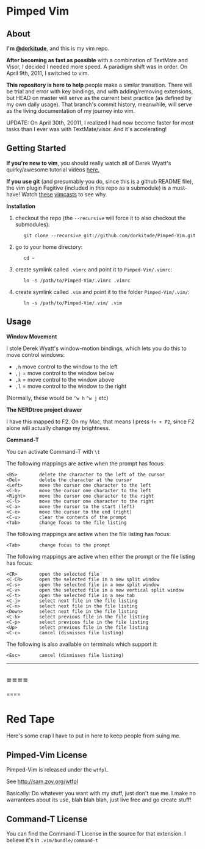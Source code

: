 Pimped Vim
==========



About
-----

**I'm [@dorkitude]**, and this is my vim repo.

**After becoming as fast as possible** with a combination of TextMate and Visor, I decided I needed more speed.  A paradigm shift was in order.  On April 9th, 2011, I switched to vim.

**This repository is here to help** people make a similar transition.  There will be trial and error with key bindings, and with adding/removing extensions, but HEAD on master will serve as the current best practice (as defined by my own daily usage).  That branch's commit history, meanwhile, will serve as the living documentation of my journey into vim.

UPDATE:  On April 30th, 20011, I realized I had now become faster for most tasks than I ever was with TextMate/visor. And it's accelerating!


Getting Started
---------------

**If you're new to vim**, you should really watch all of Derek Wyatt's quirky/awesome tutorial videos [here.]

**If you use git** (and presumably you do, since this is a github README file), the vim plugin Fugitive (included in this repo as a submodule) is a must-have! Watch [these] [vimcasts] to see why.

  [@dorkitude]: http://twitter.com/dorkitude
  [here.]: http://www.derekwyatt.org/vim/vim-tutorial-videos/vim-novice-tutorial-videos/
  [these]: http://vimcasts.org/episodes/fugitive-vim---a-complement-to-command-line-git/
  [vimcasts]: http://vimcasts.org/episodes/fugitive-vim-working-with-the-git-index/


**Installation**

 1. checkout the repo (the `--recursive` will force it to also checkout the submodules):

           git clone --recursive git://github.com/dorkitude/Pimped-Vim.git

 2. go to your home directory:

           cd ~

 3. create symlink called `.vimrc` and point it to `Pimped-Vim/.vimrc`:
 
           ln -s /path/to/Pimped-Vim/.vimrc .vimrc

 4. create symlink called `.vim` and point it to the folder `Pimped-Vim/.vim/`:

           ln -s /path/to/Pimped-Vim/.vim/ .vim


Usage
-----



**Window Movement**

I stole Derek Wyatt's window-motion bindings, which lets you do this to move control windows:

 - `,h` move control to the window to the left
 - `,j` = move control to the window below
 - `,k` = move control to the window above
 - `,l` = move control to the window to the right

(Normally, these would be `^w h`  `^w j`  etc)


**The NERDtree project drawer**

I have this mapped to F2.  On my Mac, that means I press `fn + F2`, since F2 alone will actually change my brightness.




**Command-T**

You can activate Command-T with `\t` 


The following mappings are active when the prompt has focus:

    <BS>        delete the character to the left of the cursor
    <Del>       delete the character at the cursor
    <Left>      move the cursor one character to the left
    <C-h>       move the cursor one character to the left
    <Right>     move the cursor one character to the right
    <C-l>       move the cursor one character to the right
    <C-a>       move the cursor to the start (left)
    <C-e>       move the cursor to the end (right)
    <C-u>       clear the contents of the prompt
    <Tab>       change focus to the file listing

The following mappings are active when the file listing has focus:

    <Tab>       change focus to the prompt

The following mappings are active when either the prompt or the file listing
has focus:

    <CR>        open the selected file
    <C-CR>      open the selected file in a new split window
    <C-s>       open the selected file in a new split window
    <C-v>       open the selected file in a new vertical split window
    <C-t>       open the selected file in a new tab
    <C-j>       select next file in the file listing
    <C-n>       select next file in the file listing
    <Down>      select next file in the file listing
    <C-k>       select previous file in the file listing
    <C-p>       select previous file in the file listing
    <Up>        select previous file in the file listing
    <C-c>       cancel (dismisses file listing)

The following is also available on terminals which support it:

    <Esc>       cancel (dismisses file listing)
    










----
====
----
====






Red Tape
========

Here's some crap I have to put in here to keep people from suing me.


Pimped-Vim License
------------------
Pimped-Vim is released under the `wtfpl`.

See http://sam.zoy.org/wtfpl

Basically: Do whatever you want with my stuff, just don't sue me.  I make no warrantees about its use, blah blah blah, just live free and go create stuff!



Command-T License
-----------------

You can find the Command-T License in the source for that extension.  I believe it's in `.vim/bundle/command-t`
